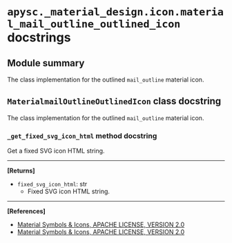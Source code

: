 # `apysc._material_design.icon.material_mail_outline_outlined_icon` docstrings

## Module summary

The class implementation for the outlined `mail_outline` material icon.

## `MaterialmailOutlineOutlinedIcon` class docstring

The class implementation for the outlined `mail_outline` material icon.

### `_get_fixed_svg_icon_html` method docstring

Get a fixed SVG icon HTML string.<hr>

**[Returns]**

- `fixed_svg_icon_html`: str
  - Fixed SVG icon HTML string.

<hr>

**[References]**

- [Material Symbols & Icons, APACHE LICENSE, VERSION 2.0](https://fonts.google.com/icons?icon.size=24&icon.color=%23e8eaed)
- [Material Symbols & Icons, APACHE LICENSE, VERSION 2.0](https://www.apache.org/licenses/LICENSE-2.0.html)